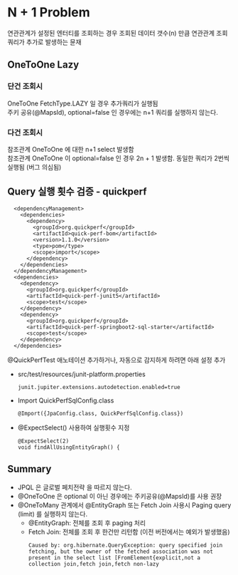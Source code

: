 # N + 1 Problem
연관관계가 설정된 엔터티를 조회하는 경우 조회된 데이터 갯수(n) 만큼 연관관계 조회쿼리가 추가로 발생하는 뮨재

## OneToOne Lazy
### 단건 조회시
OneToOne FetchType.LAZY 일 경우 추가쿼리가 실행됨  
주키 공유(@MapsId), optional=false 인 경우에는 n+1 쿼리를 실행하지 않는다.

### 다건 조회시
참조관계 OneToOne 에 대한 n+1 select 발생함  
참조관계 OneToOne 이 optional=false 인 경우 2n + 1 발생함. 동일한 쿼리가 2번씩 실행됨 (버그 의심됨)


## Query 실행 횟수 검증 - quickperf
```
  <dependencyManagement>
    <dependencies>
      <dependency>
        <groupId>org.quickperf</groupId>
        <artifactId>quick-perf-bom</artifactId>
        <version>1.1.0</version>
        <type>pom</type>
        <scope>import</scope>
      </dependency>
    </dependencies>
  </dependencyManagement>
  <dependencies>
    <dependency>
      <groupId>org.quickperf</groupId>
      <artifactId>quick-perf-junit5</artifactId>
      <scope>test</scope>
    </dependency>
    <dependency>
      <groupId>org.quickperf</groupId>
      <artifactId>quick-perf-springboot2-sql-starter</artifactId>
      <scope>test</scope>
    </dependency>
  </dependencies>
```

@QuickPerfTest 애노테이션 추가하거나, 자동으로 감지하게 하려면 아래 설정 추가
- src/test/resources/junit-platform.properties
    ```
    junit.jupiter.extensions.autodetection.enabled=true
    ```

- Import QuickPerfSqlConfig.class
    ```
    @Import({JpaConfig.class, QuickPerfSqlConfig.class})
    ```

- @ExpectSelect() 사용하여 실행횟수 지정
    ```
    @ExpectSelect(2)
    void findAllUsingEntityGraph() {
    ```



## Summary
- JPQL 은 글로벌 페치전략 을 따르지 않는다.
- @OneToOne 은 optional 이 아닌 경우에는 주키공유(@MapsId)를 사용 권장
- @OneToMany 관계에서 @EntityGraph 또는 Fetch Join 사용시 Paging query (limit) 를 실행하지 않는다.
  - @EntityGraph: 전체를 조회 후 paging 처리
  - Fetch Join: 전체를 조회 후 한건만 리턴함 (이전 버전에서는 예외가 발생했음)
    ```text
    Caused by: org.hibernate.QueryException: query specified join fetching, but the owner of the fetched association was not present in the select list [FromElement{explicit,not a collection join,fetch join,fetch non-lazy
    ```


